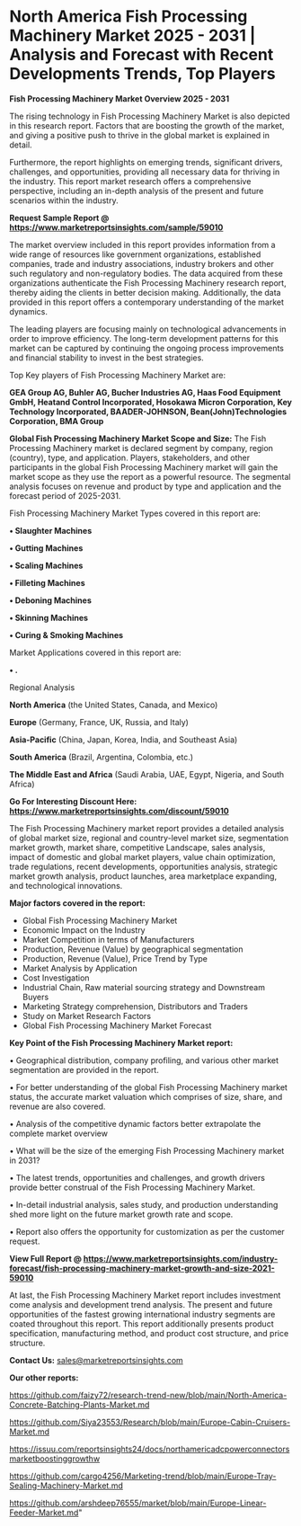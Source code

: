 # North America Fish Processing Machinery Market 2025 - 2031 | Analysis and Forecast with Recent Developments Trends, Top Players

<Strong> Fish Processing Machinery Market Overview 2025 - 2031</strong>

The rising technology in Fish Processing Machinery Market is also depicted in this research report. Factors that are boosting the growth of the market, and giving a positive push to thrive in the global market is explained in detail.

Furthermore, the report highlights on emerging trends, significant drivers, challenges, and opportunities, providing all necessary data for thriving in the industry. This report market research offers a comprehensive perspective, including an in-depth analysis of the present and future scenarios within the industry.

<strong>Request Sample Report @ <a href=https://www.marketreportsinsights.com/sample/59010>https://www.marketreportsinsights.com/sample/59010</a></strong>

The market overview included in this report provides information from a wide range of resources like government organizations, established companies, trade and industry associations, industry brokers and other such regulatory and non-regulatory bodies. The data acquired from these organizations authenticate the Fish Processing Machinery research report, thereby aiding the clients in better decision making. Additionally, the data provided in this report offers a contemporary understanding of the market dynamics.

The leading players are focusing mainly on technological advancements in order to improve efficiency. The long-term development patterns for this market can be captured by continuing the ongoing process improvements and financial stability to invest in the best strategies.

Top Key players of Fish Processing Machinery Market are:

<strong>GEA Group AG, Buhler AG, Bucher Industries AG, Haas Food Equipment GmbH, Heatand Control Incorporated, Hosokawa Micron Corporation, Key Technology Incorporated, BAADER-JOHNSON, Bean(John)Technologies Corporation, BMA Group</strong>

<strong><b>Global Fish Processing Machinery Market Scope and Size:</b></strong>
The Fish Processing Machinery market is declared segment by company, region (country), type, and application. Players, stakeholders, and other participants in the global Fish Processing Machinery market will gain the market scope as they use the report as a powerful resource. The segmental analysis focuses on revenue and product by type and application and the forecast period of 2025-2031.

Fish Processing Machinery Market Types covered in this report are:

<strong>• Slaughter Machines

• Gutting Machines

• Scaling Machines

• Filleting Machines

• Deboning Machines

• Skinning Machines

• Curing & Smoking Machines</strong>

Market Applications covered in this report are:

<strong>• .</strong> 

Regional Analysis

<strong>North America</strong> (the United States, Canada, and Mexico)

<strong>Europe</strong> (Germany, France, UK, Russia, and Italy)

<strong>Asia-Pacific</strong> (China, Japan, Korea, India, and Southeast Asia)

<strong>South America</strong> (Brazil, Argentina, Colombia, etc.)

<strong>The Middle East and Africa</strong> (Saudi Arabia, UAE, Egypt, Nigeria, and South Africa)

<strong>Go For Interesting Discount Here: <a href=https://www.marketreportsinsights.com/discount/59010>https://www.marketreportsinsights.com/discount/59010</a></strong>

The Fish Processing Machinery market report provides a detailed analysis of global market size, regional and country-level market size, segmentation market growth, market share, competitive Landscape, sales analysis, impact of domestic and global market players, value chain optimization, trade regulations, recent developments, opportunities analysis, strategic market growth analysis, product launches, area marketplace expanding, and technological innovations.

<strong><b>Major factors covered in the report:</b></strong>
<ul>
  <li>Global Fish Processing Machinery Market </li>
  <li>Economic Impact on the Industry</li>
  <li>Market Competition in terms of Manufacturers</li>
  <li>Production, Revenue (Value) by geographical segmentation</li>
  <li>Production, Revenue (Value), Price Trend by Type</li>
  <li>Market Analysis by Application</li>
  <li>Cost Investigation</li>
  <li>Industrial Chain, Raw material sourcing strategy and Downstream Buyers</li>
  <li>Marketing Strategy comprehension, Distributors and Traders</li>
  <li>Study on Market Research Factors</li>
  <li>Global Fish Processing Machinery Market Forecast</li>
</ul>

<strong><b>Key Point of the Fish Processing Machinery Market report:</b></strong>

• Geographical distribution, company profiling, and various other market segmentation are provided in the report.

• For better understanding of the global Fish Processing Machinery market status, the accurate market valuation which comprises of size, share, and revenue are also covered.

• Analysis of the competitive dynamic factors better extrapolate the complete market overview

• What will be the size of the emerging Fish Processing Machinery market in 2031?

• The latest trends, opportunities and challenges, and growth drivers provide better construal of the Fish Processing Machinery Market.

• In-detail industrial analysis, sales study, and production understanding shed more light on the future market growth rate and scope.

• Report also offers the opportunity for customization as per the customer request.

<strong><b>View Full Report @ <a href=https://www.marketreportsinsights.com/industry-forecast/fish-processing-machinery-market-growth-and-size-2021-59010>https://www.marketreportsinsights.com/industry-forecast/fish-processing-machinery-market-growth-and-size-2021-59010</a></b></strong>


At last, the Fish Processing Machinery Market report includes investment come analysis and development trend analysis. The present and future opportunities of the fastest growing international industry segments are coated throughout this report. This report additionally presents product specification, manufacturing method, and product cost structure, and price structure.

<strong>Contact Us:</strong>
sales@marketreportsinsights.com

<strong>Our other reports:</strong>

<a href=https://github.com/faizy72/research-trend-new/blob/main/North-America-Concrete-Batching-Plants-Market.md>https://github.com/faizy72/research-trend-new/blob/main/North-America-Concrete-Batching-Plants-Market.md</a>

<a href=https://github.com/Siya23553/Research/blob/main/Europe-Cabin-Cruisers-Market.md>https://github.com/Siya23553/Research/blob/main/Europe-Cabin-Cruisers-Market.md</a>

<a href=https://issuu.com/reportsinsights24/docs/northamericadcpowerconnectorsmarketboostinggrowthw>https://issuu.com/reportsinsights24/docs/northamericadcpowerconnectorsmarketboostinggrowthw</a>

<a href=https://github.com/cargo4256/Marketing-trend/blob/main/Europe-Tray-Sealing-Machinery-Market.md>https://github.com/cargo4256/Marketing-trend/blob/main/Europe-Tray-Sealing-Machinery-Market.md</a>

<a href=https://github.com/arshdeep76555/market/blob/main/Europe-Linear-Feeder-Market.md>https://github.com/arshdeep76555/market/blob/main/Europe-Linear-Feeder-Market.md</a>"
